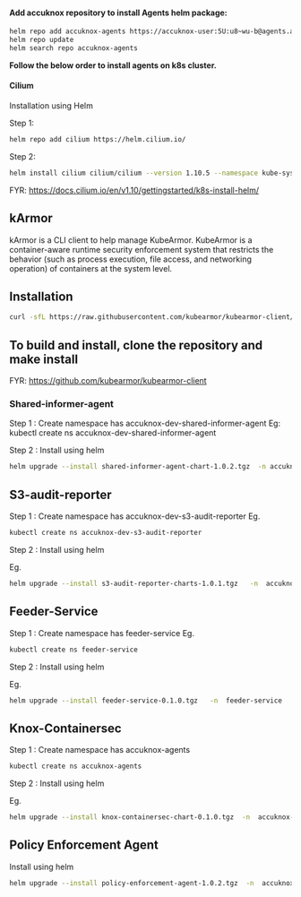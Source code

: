 #### Add accuknox repository to install Agents helm package:

```sh
helm repo add accuknox-agents https://accuknox-user:5U:u8~wu-b@agents.accuknox.com/repository/accuknox-agents
helm repo update
helm search repo accuknox-agents
```

<b>Follow the below order to install agents on k8s cluster.</b>


#### Cilium

Installation using Helm

Step 1: 
```sh
helm repo add cilium https://helm.cilium.io/
```
Step 2: 
```sh
helm install cilium cilium/cilium --version 1.10.5 --namespace kube-system
```
FYR: https://docs.cilium.io/en/v1.10/gettingstarted/k8s-install-helm/

## kArmor
kArmor is a CLI client to help manage KubeArmor.
KubeArmor is a container-aware runtime security enforcement system that restricts the behavior (such as process execution, file access, and networking operation) of containers at the system level.

## Installation

```sh
curl -sfL https://raw.githubusercontent.com/kubearmor/kubearmor-client/main/install.sh | sh
```

## To build and install, clone the repository and make install

FYR: https://github.com/kubearmor/kubearmor-client


### Shared-informer-agent

Step 1 : Create namespace has accuknox-dev-shared-informer-agent
             Eg: kubectl create ns accuknox-dev-shared-informer-agent

Step 2 :  Install using helm 

```sh
helm upgrade --install shared-informer-agent-chart-1.0.2.tgz  -n accuknox-dev-shared-informer-agent
```

## S3-audit-reporter

Step 1 : Create namespace has accuknox-dev-s3-audit-reporter
Eg.
```sh
kubectl create ns accuknox-dev-s3-audit-reporter
```
Step 2 :  Install using helm 

Eg.
```sh
helm upgrade --install s3-audit-reporter-charts-1.0.1.tgz   -n  accuknox-dev-s3-audit-reporter
```

## Feeder-Service

Step 1 : Create namespace has feeder-service
Eg.
```sh
kubectl create ns feeder-service
```

Step 2 :  Install using helm 

Eg.

```sh
helm upgrade --install feeder-service-0.1.0.tgz   -n  feeder-service
```

## Knox-Containersec

Step 1 : Create namespace has accuknox-agents

```sh
kubectl create ns accuknox-agents
```

Step 2 :  Install using helm 

Eg.
```sh
helm upgrade --install knox-containersec-chart-0.1.0.tgz  -n  accuknox-agents
```

## Policy Enforcement Agent 

Install using helm 

```sh
helm upgrade --install policy-enforcement-agent-1.0.2.tgz  -n  accuknox-agents
```